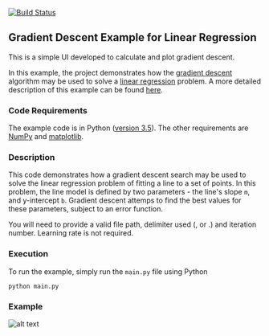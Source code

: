 [![Build Status](https://travis-ci.org/mohamedhamidat/machine_learning_gradient_descent.svg?branch=master)](https://travis-ci.org/mohamedhamidat/machine_learning_gradient_descent)


## Gradient Descent Example for Linear Regression
This is a simple UI developed to calculate and plot gradient descent.

In this example, the project demonstrates how the [gradient descent](http://en.wikipedia.org/wiki/Gradient_descent) algorithm may be used to solve a [linear regression](http://en.wikipedia.org/wiki/Linear_regression) problem. A more detailed description of this example can be found [here](https://github.com/mattnedrich/GradientDescentExample).

### Code Requirements
The example code is in Python ([version 3.5](https://www.python.org/doc/versions/)). The other requirements are [NumPy](http://www.numpy.org/) and [matplotlib](https://matplotlib.org/).

### Description
This code demonstrates how a gradient descent search may be used to solve the linear regression problem of fitting a line to a set of points. In this problem, the line model is defined by two parameters - the line's slope `m`, and y-intercept `b`. Gradient descent attemps to find the best values for these parameters, subject to an error function.

You will need to provide a valid file path, delimiter used (, or .) and iteration number. Learning rate is not required. 

### Execution
To run the example, simply run the `main.py` file using Python

```
python main.py
```

### Example
![alt text](https://user-images.githubusercontent.com/10097097/32469271-c14979b2-c349-11e7-8b8a-645900eb3073.PNG)

